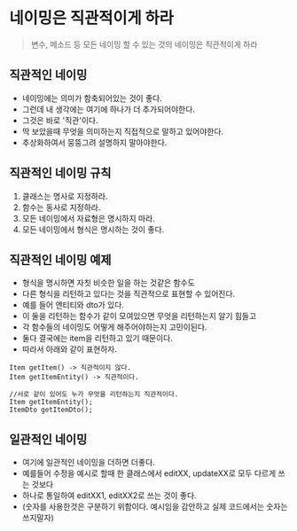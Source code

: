 # 네이밍은 직관적이게 하라
> 변수, 메소드 등 모든 네이밍 할 수 있는 것의 네이밍은 직관적이게 하라

## 직관적인 네이밍
* 네이밍에는 의미가 함축되어있는 것이 좋다.
* 그런데 내 생각에는 여기에 하나가 더 추가되어야한다.
* 그것은 바로 '직관'이다.
* 딱 보았을때 무엇을 의미하는지 직접적으로 말하고 있어야한다.
* 추상화하여서 뭉뚱그려 설명하지 말아야한다.

## 직관적인 네이밍 규칙
1. 클래스는 명사로 지정하라.
2. 함수는 동사로 지정하라.
3. 모든 네이밍에서 자료형은 명시하지 마라.
4. 모든 네이밍에서 형식은 명시하는 것이 좋다.

## 직관적인 네이밍 예제
* 형식을 명시하면 자칫 비슷한 일을 하는 것같은 함수도
* 다른 형식을 리턴하고 있다는 것을 직관적으로 표현할 수 있어진다.
* 예를 들어 엔티티와 dto가 있다.
* 이 둘을 리턴하는 함수가 같이 모여있으면 무엇을 리턴하는지 알기 힘들고
* 각 함수들의 네이밍도 어떻게 해주어야하는지 고민이된다.
* 둘다 결국에는 item을 리턴하고 있기 때문이다.
* 따라서 아래와 같이 표현하자.
```
Item getItem() -> 직관적이지 않다.
Item getItemEntity() -> 직관적이다.

//서로 같이 있어도 누가 무엇을 리턴하는지 직관적이다.
Item getItemEntity();
ItemDto getItemDto();
```

## 일관적인 네이밍
* 여기에 일관적인 네이밍을 더하면 더좋다.
* 예를들어 수정을 예시로 할때 한 클래스에서 editXX, updateXX로 모두 다르게 쓰는 것보다
* 하나로 통일하여 editXX1, editXX2로 쓰는 것이 좋다.
* (숫자를 사용한것은 구분하기 위함이다. 예시임을 감안하고 실제 코드에서는 숫자는 쓰지말자)
